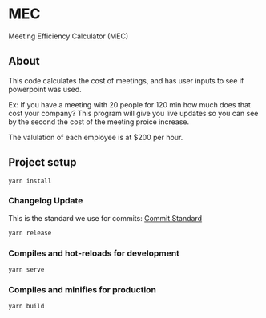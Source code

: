 # MEC

Meeting Efficiency Calculator (MEC)

## About

This code calculates the cost of meetings, and has user inputs to see if powerpoint was used.

Ex: If you have a meeting with 20 people for 120 min how much does that cost your company? This program will give you live updates so you can see by the second the cost of the meeting proice increase.

The valulation of each employee is at \$200 per hour.

## Project setup

```
yarn install
```

### Changelog Update

This is the standard we use for commits: [Commit Standard](https://www.conventionalcommits.org/en/v1.0.0/)

```
yarn release
```

### Compiles and hot-reloads for development

```
yarn serve
```

### Compiles and minifies for production

```
yarn build
```
